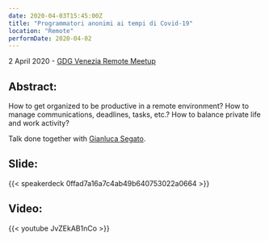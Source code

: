 ```yaml
---
date: 2020-04-03T15:45:00Z
title: "Programmatori anonimi ai tempi di Covid-19"
location: "Remote"
performDate: 2020-04-02
---
```


2 April 2020 - [GDG Venezia Remote Meetup](https://www.meetup.com/it-IT/GDG-Venezia/events/269715411/)

## Abstract:
How to get organized to be productive in a remote environment? How to manage communications, deadlines, tasks, etc.? How to balance private life and work activity?

Talk done together with [Gianluca Segato](https://giansegato.com/).

## Slide:

{{< speakerdeck 0ffad7a16a7c4ab49b640753022a0664 >}}

## Video:

{{< youtube JvZEkAB1nCo >}}
